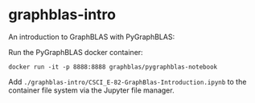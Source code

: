 # graphblas-intro
An introduction to GraphBLAS with PyGraphBLAS:

Run the PyGraphBLAS docker container:

```
docker run -it -p 8888:8888 graphblas/pygraphblas-notebook
```

Add `./graphblas-intro/CSCI_E-82-GraphBlas-Introduction.ipynb` to the container file system via the Jupyter file manager.
